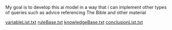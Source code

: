 My goal is to develop this ai model in a way that 
i can implement other types of queries such as advice referencing The Bible and other material

[variableList.txt](https://github.com/bigbadcyborg/artificial-intelligence/blob/main/variableList.txt)
[ruleBase.txt]([url](https://github.com/bigbadcyborg/artificial-intelligence/blob/main/variableList.txt))
[knowledgeBase.txt]([url](https://github.com/bigbadcyborg/artificial-intelligence/blob/main/knowledgeBase.txt))
[conclusionList.txt]([url](https://github.com/bigbadcyborg/artificial-intelligence/blob/main/conclusionList))
